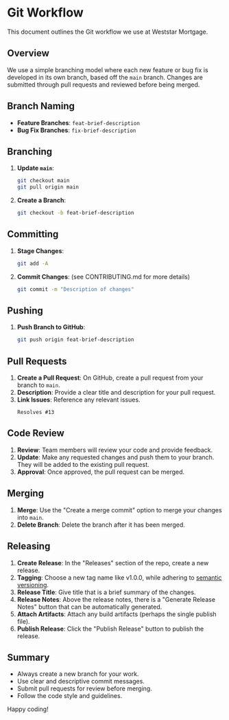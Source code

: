 # Git Workflow

This document outlines the Git workflow we use at Weststar Mortgage.

## Overview

We use a simple branching model where each new feature or bug fix is developed in its own branch, based off the `main` branch. Changes are submitted through pull requests and reviewed before being merged.

## Branch Naming

- **Feature Branches**: `feat-brief-description`
- **Bug Fix Branches**: `fix-brief-description`

## Branching

1. **Update `main`**:
    ```sh
    git checkout main
    git pull origin main
    ```

2. **Create a Branch**:
    ```sh
    git checkout -b feat-brief-description
    ```

## Committing

1. **Stage Changes**:
    ```sh
    git add -A
    ```

2. **Commit Changes**: (see CONTRIBUTING.md for more details)
    ```sh
    git commit -m "Description of changes"
    ```

## Pushing

1. **Push Branch to GitHub**:
    ```sh
    git push origin feat-brief-description
    ```

## Pull Requests

1. **Create a Pull Request**: On GitHub, create a pull request from your branch to `main`.
2. **Description**: Provide a clear title and description for your pull request.
3. **Link Issues**: Reference any relevant issues.
    ```
    Resolves #13
    ```

## Code Review

1. **Review**: Team members will review your code and provide feedback.
2. **Update**: Make any requested changes and push them to your branch. They will be added to the existing pull request.
3. **Approval**: Once approved, the pull request can be merged.

## Merging

1. **Merge**: Use the "Create a merge commit" option to merge your changes into `main`.
2. **Delete Branch**: Delete the branch after it has been merged.

## Releasing

1. **Create Release**: In the "Releases" section of the repo, create a new release. 
2. **Tagging**: Choose a new tag name like v1.0.0, while adhering to [semantic versioning](https://semver.org/).
3. **Release Title**: Give title that is a brief summary of the changes.
4. **Release Notes**: Above the release notes, there is a "Generate Release Notes" button that can be automatically generated.
5. **Attach Artifacts**: Attach any build artifacts (perhaps the single publish file).
6. **Publish Release**: Click the "Publish Release" button to publish the release.

## Summary

- Always create a new branch for your work.
- Use clear and descriptive commit messages.
- Submit pull requests for review before merging.
- Follow the code style and guidelines.

Happy coding!
